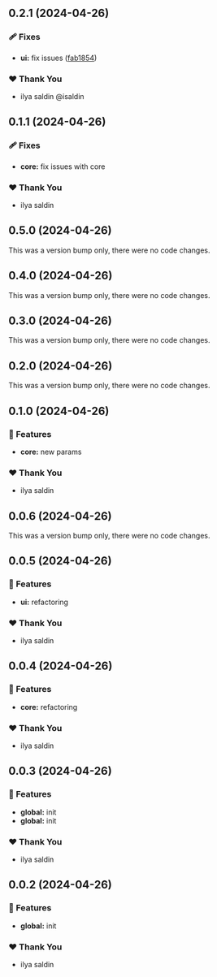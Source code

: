 ## 0.2.1 (2024-04-26)


### 🩹 Fixes

- **ui:** fix issues ([fab1854](https://github.com/isaldin/nx-monorepos-publishing-test/commit/fab1854))

### ❤️  Thank You

- ilya saldin @isaldin

## 0.1.1 (2024-04-26)


### 🩹 Fixes

- **core:** fix issues with core

### ❤️  Thank You

- ilya saldin

## 0.5.0 (2024-04-26)

This was a version bump only, there were no code changes.

## 0.4.0 (2024-04-26)

This was a version bump only, there were no code changes.

## 0.3.0 (2024-04-26)

This was a version bump only, there were no code changes.

## 0.2.0 (2024-04-26)

This was a version bump only, there were no code changes.

## 0.1.0 (2024-04-26)


### 🚀 Features

- **core:** new params

### ❤️  Thank You

- ilya saldin

## 0.0.6 (2024-04-26)

This was a version bump only, there were no code changes.

## 0.0.5 (2024-04-26)


### 🚀 Features

- **ui:** refactoring

### ❤️  Thank You

- ilya saldin

## 0.0.4 (2024-04-26)


### 🚀 Features

- **core:** refactoring

### ❤️  Thank You

- ilya saldin

## 0.0.3 (2024-04-26)


### 🚀 Features

- **global:** init
- **global:** init

### ❤️  Thank You

- ilya saldin

## 0.0.2 (2024-04-26)


### 🚀 Features

- **global:** init

### ❤️  Thank You

- ilya saldin